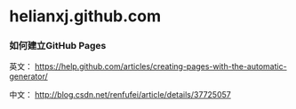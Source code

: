 # helianxj.github.com

### 如何建立GitHub Pages

英文： https://help.github.com/articles/creating-pages-with-the-automatic-generator/ 

中文： http://blog.csdn.net/renfufei/article/details/37725057


